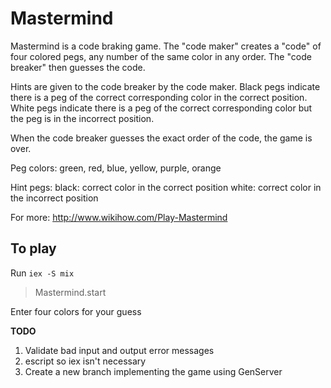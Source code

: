 # Mastermind

Mastermind is a code braking game. The "code maker" creates a "code" of four colored pegs, any number of the same color in any order. The "code breaker" then guesses the code.

Hints are given to the code breaker by the code maker. Black pegs indicate there is a peg of the correct corresponding color in the correct position. White pegs indicate there is a peg of the correct corresponding color but the peg is in the incorrect position.

When the code breaker guesses the exact order of the code, the game is over.

Peg colors: green, red, blue, yellow, purple, orange

Hint pegs:
    black: correct color in the correct position
    white: correct color in the incorrect position

For more: http://www.wikihow.com/Play-Mastermind

## To play

Run `iex -S mix`

> Mastermind.start

Enter four colors for your guess


**TODO**
1. Validate bad input and output error messages
1. escript so iex isn't necessary
1. Create a new branch implementing the game using GenServer
